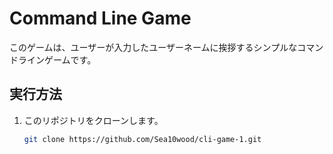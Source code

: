 # Command Line Game

このゲームは、ユーザーが入力したユーザーネームに挨拶するシンプルなコマンドラインゲームです。

## 実行方法

1. このリポジトリをクローンします。
   ```bash
   git clone https://github.com/Sea10wood/cli-game-1.git